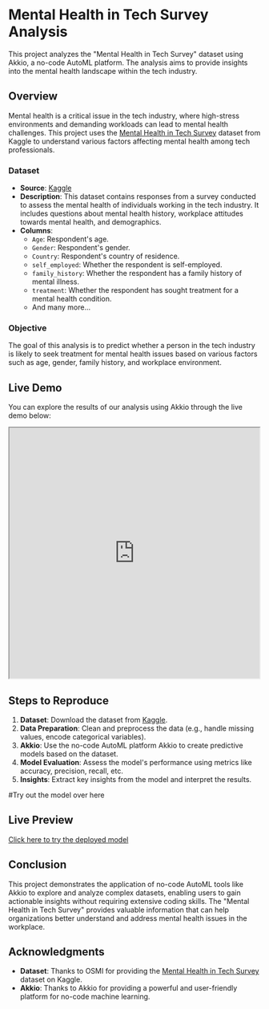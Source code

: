 # Mental Health in Tech Survey Analysis

This project analyzes the "Mental Health in Tech Survey" dataset using Akkio, a no-code AutoML platform. The analysis aims to provide insights into the mental health landscape within the tech industry.

## Overview

Mental health is a critical issue in the tech industry, where high-stress environments and demanding workloads can lead to mental health challenges. This project uses the [Mental Health in Tech Survey](https://www.kaggle.com/datasets/osmi/mental-health-in-tech-survey) dataset from Kaggle to understand various factors affecting mental health among tech professionals.

### Dataset

- **Source**: [Kaggle](https://www.kaggle.com/datasets/osmi/mental-health-in-tech-survey)
- **Description**: This dataset contains responses from a survey conducted to assess the mental health of individuals working in the tech industry. It includes questions about mental health history, workplace attitudes towards mental health, and demographics.
- **Columns**:
  - `Age`: Respondent's age.
  - `Gender`: Respondent's gender.
  - `Country`: Respondent's country of residence.
  - `self_employed`: Whether the respondent is self-employed.
  - `family_history`: Whether the respondent has a family history of mental illness.
  - `treatment`: Whether the respondent has sought treatment for a mental health condition.
  - And many more...

### Objective

The goal of this analysis is to predict whether a person in the tech industry is likely to seek treatment for mental health issues based on various factors such as age, gender, family history, and workplace environment.

## Live Demo

You can explore the results of our analysis using Akkio through the live demo below:

<iframe width="500" height="500" src="https://app.akk.io/4fd2a571-6cfd-46ed-ab75-cb40fa2446db"></iframe>

## Steps to Reproduce

1. **Dataset**: Download the dataset from [Kaggle](https://www.kaggle.com/datasets/osmi/mental-health-in-tech-survey).
2. **Data Preparation**: Clean and preprocess the data (e.g., handle missing values, encode categorical variables).
3. **Akkio**: Use the no-code AutoML platform Akkio to create predictive models based on the dataset.
4. **Model Evaluation**: Assess the model's performance using metrics like accuracy, precision, recall, etc.
5. **Insights**: Extract key insights from the model and interpret the results.


#Try out the model over here
## Live Preview

[Click here to try the deployed model](https://app.akk.io/deployments/4fd2a571-6cfd-46ed-ab75-cb40fa2446db)


## Conclusion

This project demonstrates the application of no-code AutoML tools like Akkio to explore and analyze complex datasets, enabling users to gain actionable insights without requiring extensive coding skills. The "Mental Health in Tech Survey" provides valuable information that can help organizations better understand and address mental health issues in the workplace.

## Acknowledgments

- **Dataset**: Thanks to OSMI for providing the [Mental Health in Tech Survey](https://www.kaggle.com/datasets/osmi/mental-health-in-tech-survey) dataset on Kaggle.
- **Akkio**: Thanks to Akkio for providing a powerful and user-friendly platform for no-code machine learning.

